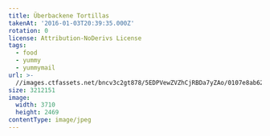```yaml
---
title: Überbackene Tortillas
takenAt: '2016-01-03T20:39:35.000Z'
rotation: 0
license: Attribution-NoDerivs License
tags:
  - food
  - yummy
  - yummymail
url: >-
  //images.ctfassets.net/bncv3c2gt878/5EDPVewZVZhCjRBDa7yZAo/0107e8ab624f39e5600d4b97e2b0c880/berbackene-tortillas_24388858416_o
size: 3212151
image:
  width: 3710
  height: 2469
contentType: image/jpeg
---
```


